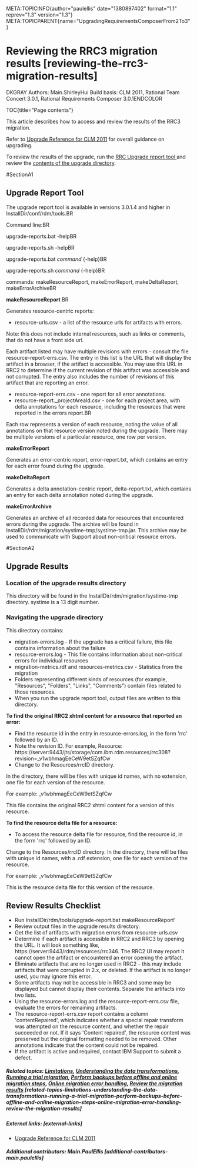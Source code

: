 META:TOPICINFO{author="paulellis" date="1380897402" format="1.1"
reprev="1.3" version="1.3"}
META:TOPICPARENT{name="UpgradingRequirementsComposerFrom2To3"}

# Reviewing the RRC3 migration results [reviewing-the-rrc3-migration-results]

DKGRAY Authors: Main.ShirleyHui Build basis: CLM 2011, Rational Team
Concert 3.0.1, Rational Requirements Composer 3.0.1ENDCOLOR

TOC{title="Page contents"}

This article describes how to access and review the results of the RRC3
migration.

Refer to [Upgrade Reference for CLM
2011](https://jazz.net/library/article/698) for overall guidance on
upgrading.

To review the results of the upgrade, run the [RRC Upgrade report tool
](#SectionA1)and review the [contents of the upgrade
directory](#SectionA2).

\#SectionA1

## Upgrade Report Tool

The upgrade report tool is available in versions 3.0.1.4 and higher in
InstallDir/conf/rdm/tools.BR

Command line:BR

upgrade-reports.bat -helpBR

upgrade-reports.sh -helpBR

upgrade-reports.bat *command* {-help}BR

upgrade-reports.sh *command* {-help}BR

commands: makeResourceReport, makeErrorReport, makeDeltaReport,
makeErrorArchiveBR

**makeResourceReport** BR

Generates resource-centric reports:

-   resource-urls.csv - a list of the resource urls for artifacts with
    errors.

Note: this does not include internal resources, such as links or
comments, that do not have a front side url.

Each artifact listed may have multiple revisions with errors - consult
the file resource-report-errs.csv. The entry in this list is the URL
that will display the artifact in a browser, if the artifact is
accessible. You may use this URL in RRC2 to determine if the current
revision of this artifact was accessible and not corrupted. The entry
also includes the number of revisions of this artifact that are
reporting an error.

-   resource-report-errs.csv - one report for all error annotations.
-   resource-report.\_projectAreaId.csv - one for each project area,
    with delta annotations for each resource, including the resources
    that were reported in the errors report.BR

Each row represents a version of each resource, noting the value of all
annotations on that resource version noted during the upgrade. There may
be multiple versions of a particular resource, one row per version.

**makeErrorReport**

Generates an error-centric report, error-report.txt, which contains an
entry for each error found during the upgrade.

**makeDeltaReport**

Generates a delta annotation-centric report, delta-report.txt, which
contains an entry for each delta annotation noted during the upgrade.

**makeErrorArchive**

Generates an archive of all recorded data for resources that encountered
errors during the upgrade. The archive will be found in
InstallDir/rdm/migration/systime-tmp/systime-tmp.jar. This archive may
be used to communicate with Support about non-critical resource errors.

\#SectionA2

## Upgrade Results

### Location of the upgrade results directory

This directory will be found in the InstallDir/rdm/migration/systime-tmp
directory. systime is a 13 digit number.

### Navigating the upgrade directory

This directory contains:

-   migration-errors.log - If the upgrade has a critical failure, this
    file contains information about the failure
-   resource-errors.log - This file contains information about
    non-critical errors for individual resources
-   migration-metrics.rdf and resources-metrics.csv - Statistics from
    the migration
-   Folders representing different kinds of resources (for example,
    "Resources", "Folders", "Links", "Comments") contain files related
    to those resources.
-   When you run the upgrade report tool, output files are written to
    this directory.

**To find the original RRC2 xhtml content for a resource that reported
an error:**

-   Find the resource id in the entry in resource-errors.log, in the
    form 'rrc' followed by an ID.
-   Note the revision ID. For example, Resource:
    https://server:9443/jts/storage/com.ibm.rdm.resources/rrc308?revision=\_v1wbhmagEeCeW9etSZqfCw
-   Change to the Resources/rrcID directory.

In the directory, there will be files with unique id names, with no
extension, one file for each version of the resource.

For example: \_v1wbhmagEeCeW9etSZqfCw

This file contains the original RRC2 xhtml content for a version of this
resource.

**To find the resource delta file for a resource:**

-   To access the resource delta file for resource, find the resource
    id, in the form 'rrc' followed by an ID.

Change to the Resources/rrcID directory. In the directory, there will be
files with unique id names, with a .rdf extension, one file for each
version of the resource.

For example: \_v1wbhmagEeCeW9etSZqfCw

This is the resource delta file for this version of the resource.

## Review Results Checklist

-   Run InstallDir/rdm/tools/upgrade-report.bat makeResourceReport'
-   Review output files in the upgrade results directory.
-   Get the list of artifacts with migration errors from
    resource-urls.csv
-   Determine if each artifact is accessible in RRC2 and RRC3 by opening
    the URL. It will look something like,
    https://server:9443/rdm/resources/rrc346. The RRC2 UI may report it
    cannot open the artifact or encountered an error opening the
    artifact.
-   Eliminate artifacts that are no longer used in RRC2 - this may
    include artifacts that were corrupted in 2.x, or deleted. If the
    artifact is no longer used, you may ignore this error.
-   Some artifacts may not be accessible in RRC3 and some may be
    displayed but cannot display their contents. Separate the artifacts
    into two lists.
-   Using the resource-errors.log and the resource-report-errs.csv file,
    evaluate the errors for remaining artifacts.
-   The resource-report-errs.csv report contains a column
    'contentRepaired', which indicates whether a special repair
    transform was attempted on the resource content, and whether the
    repair succeeded or not. If it says 'Content repaired', the resource
    content was preserved but the original formatting needed to be
    removed. Other annotations indicate that the content could not be
    repaired.
-   If the artifact is active and required, contact IBM Support to
    submit a defect.

##### Related topics: [Limitations](UpgradingRequirementsComposerFrom2To3#SectionR1), [Understanding the data transformations](UnderstandingTheDataTransformations), [Running a trial migration](UpgradingRRCRunningaTrialMigration), [Perform backups before offline and online migration steps](UpgradingRequirementsComposerFrom2To3#SectionR4), [Online migration error handling](UpgradingRequirementsComposerFrom2To3#SectionR5), [Review the migration results](UpgradingRRCReviewTheMigrationResults) [related-topics-limitations-understanding-the-data-transformations-running-a-trial-migration-perform-backups-before-offline-and-online-migration-steps-online-migration-error-handling-review-the-migration-results]

##### External links: [external-links]

-   [Upgrade Reference for CLM
    2011](https://jazz.net/library/article/698)

##### Additional contributors: Main.PaulEllis [additional-contributors-main.paulellis]
